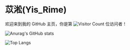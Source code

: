 # 苡淞(Yis_Rime)

欢迎来到我的 GitHub 主页，你是第 ![Visitor Count](https://profile-counter.glitch.me/Yis_Rime/count.svg) 位访问者！

![Anurag's GitHub stats](https://github-readme-stats.vercel.app/api?username=YisRime&show_icons=true&theme=vue)

![Top Langs](https://github-readme-stats.vercel.app/api/top-langs/?username=YisRime&layout=compact)
